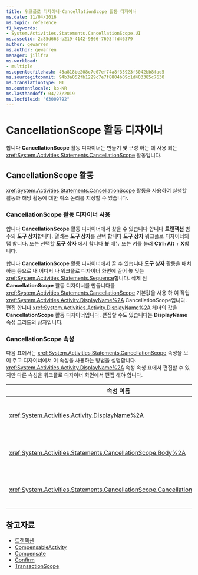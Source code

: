 ```yaml
---
title: 워크플로 디자이너-CancellationScope 활동 디자이너
ms.date: 11/04/2016
ms.topic: reference
f1_keywords:
- System.Activities.Statements.CancellationScope.UI
ms.assetid: 2c85d663-b219-4142-9866-7693ffd46379
author: gewarren
ms.author: gewarren
manager: jillfra
ms.workload:
- multiple
ms.openlocfilehash: 43a818be208c7e07ef74a8f35923f3042bb8fad5
ms.sourcegitcommit: 94b3a052fb1229c7e7f8804b09c1d403385c7630
ms.translationtype: MT
ms.contentlocale: ko-KR
ms.lasthandoff: 04/23/2019
ms.locfileid: "63009792"
---
```

# <a name="cancellationscope-activity-designer"></a>CancellationScope 활동 디자이너

합니다 **CancellationScope** 활동 디자이너는 만들기 및 구성 하는 데 사용 되는 <xref:System.Activities.Statements.CancellationScope> 활동입니다.

## <a name="the-cancellationscope-activity"></a>CancellationScope 활동

<xref:System.Activities.Statements.CancellationScope> 활동을 사용하여 실행할 활동과 해당 활동에 대한 취소 논리를 지정할 수 있습니다.

### <a name="using-the-cancellationscope-activity-designer"></a>CancellationScope 활동 디자이너 사용

합니다 **CancellationScope** 활동 디자이너에서 찾을 수 있습니다 합니다 **트랜잭션** 범주의 **도구 상자**합니다. 열려는 **도구 상자**를 선택 합니다 **도구 상자** 워크플로 디자이너의 탭 합니다. 또는 선택할 **도구 상자** 에서 합니다 **뷰** 메뉴 또는 키를 눌러 **Ctrl**+**Alt** + **X**합니다.

합니다 **CancellationScope** 활동 디자이너에서 끌 수 있습니다 **도구 상자** 활동을 배치 하는 등으로 내 어디서 나 워크플로 디자이너 화면에 끌어 놓 및는 <xref:System.Activities.Statements.Sequence>합니다. 삭제 된 **CancellationScope** 활동 디자이너를 만듭니다를 <xref:System.Activities.Statements.CancellationScope> 기본값을 사용 하 여 작업 <xref:System.Activities.Activity.DisplayName%2A> CancellationScope입니다. 편집 합니다 <xref:System.Activities.Activity.DisplayName%2A> 헤더의 값을 **CancellationScope** 활동 디자이너입니다. 편집할 수도 있습니다는 **DisplayName** 속성 그리드의 상자입니다.

### <a name="the-cancellationscope-properties"></a>CancellationScope 속성

다음 표에서는 <xref:System.Activities.Statements.CancellationScope> 속성을 보여 주고 디자이너에서 이 속성을 사용하는 방법을 설명합니다. <xref:System.Activities.Activity.DisplayName%2A> 속성 속성 표에서 편집할 수 있지만 다른 속성을 워크플로 디자이너 화면에서 편집 해야 합니다.

|속성 이름|필수|사용|
|-|--------------|-|
|<xref:System.Activities.Activity.DisplayName%2A>|False|<xref:System.Activities.Statements.CancellationScope> 활동의 선택적 이름입니다. 기본값은 CancellationScope입니다. <xref:System.Activities.Activity.DisplayName%2A> 값은 꼭 필요하지 않더라도 사용하는 것이 좋습니다.|
|<xref:System.Activities.Statements.CancellationScope.Body%2A>|True|취소 논리가 제공되는 활동을 지정합니다. 추가할 합니다 <xref:System.Activities.Statements.CancellationScope.Body%2A> 활동에서 활동 **도구 상자** 에 **본문** 상자에 **CancellationScope** 활동 디자이너입니다. 여기에 작업 놓기 "힌트 텍스트를 추가 합니다.|
|<xref:System.Activities.Statements.CancellationScope.CancellationHandler%2A>|True|취소가 없을 경우 실행 되는 작업을 지정 합니다. 추가할 합니다 <xref:System.Activities.Statements.CancellationScope.CancellationHandler%2A> 활동에서 활동 **도구 상자** 에 **CancellationHandler** 상자에 **CancellationScope** 활동 디자이너입니다. 여기에 작업 놓기 "힌트 텍스트를 추가 합니다.|

## <a name="see-also"></a>참고자료

- [트랜잭션](../workflow-designer/transaction-activity-designers.md)
- [CompensableActivity](../workflow-designer/compensableactivity-activity-designer.md)
- [Compensate](../workflow-designer/compensate-activity-designer.md)
- [Confirm](../workflow-designer/confirm-activity-designer.md)
- [TransactionScope](../workflow-designer/transactionscope-activity-designer.md)